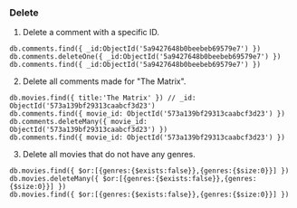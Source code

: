 

### Delete

1. Delete a comment with a specific ID.

```
db.comments.find({ _id:ObjectId('5a9427648b0beebeb69579e7') })
db.comments.deleteOne({ _id:ObjectId('5a9427648b0beebeb69579e7') })
db.comments.find({ _id:ObjectId('5a9427648b0beebeb69579e7') })
```


2. Delete all comments made for "The Matrix".

```
db.movies.find({ title:'The Matrix' }) // _id: ObjectId('573a139bf29313caabcf3d23')
db.comments.find({ movie_id: ObjectId('573a139bf29313caabcf3d23') })
db.comments.deleteMany({ movie_id: ObjectId('573a139bf29313caabcf3d23') })
db.comments.find({ movie_id: ObjectId('573a139bf29313caabcf3d23') })
```


3. Delete all movies that do not have any genres.

```
db.movies.find({ $or:[{genres:{$exists:false}},{genres:{$size:0}}] })
db.movies.deleteMany({ $or:[{genres:{$exists:false}},{genres:{$size:0}}] })
db.movies.find({ $or:[{genres:{$exists:false}},{genres:{$size:0}}] })
```


